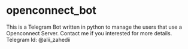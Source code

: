 # openconnect_bot

This is a Telegram Bot written in python to manage the users that use a Openconnect Server.
Contact me if you interested for more details. Telegram Id: @alii_zahedii
